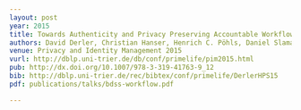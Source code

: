 ```yaml
---
layout: post
year: 2015
title: Towards Authenticity and Privacy Preserving Accountable Workflows
authors: David Derler, Christian Hanser, Henrich C. Pöhls, Daniel Slamanig
venue: Privacy and Identity Management 2015
vurl: http://dblp.uni-trier.de/db/conf/primelife/pim2015.html
pub: http://dx.doi.org/10.1007/978-3-319-41763-9_12
bib: http://dblp.uni-trier.de/rec/bibtex/conf/primelife/DerlerHPS15
pdf: publications/talks/bdss-workflow.pdf

---
```


